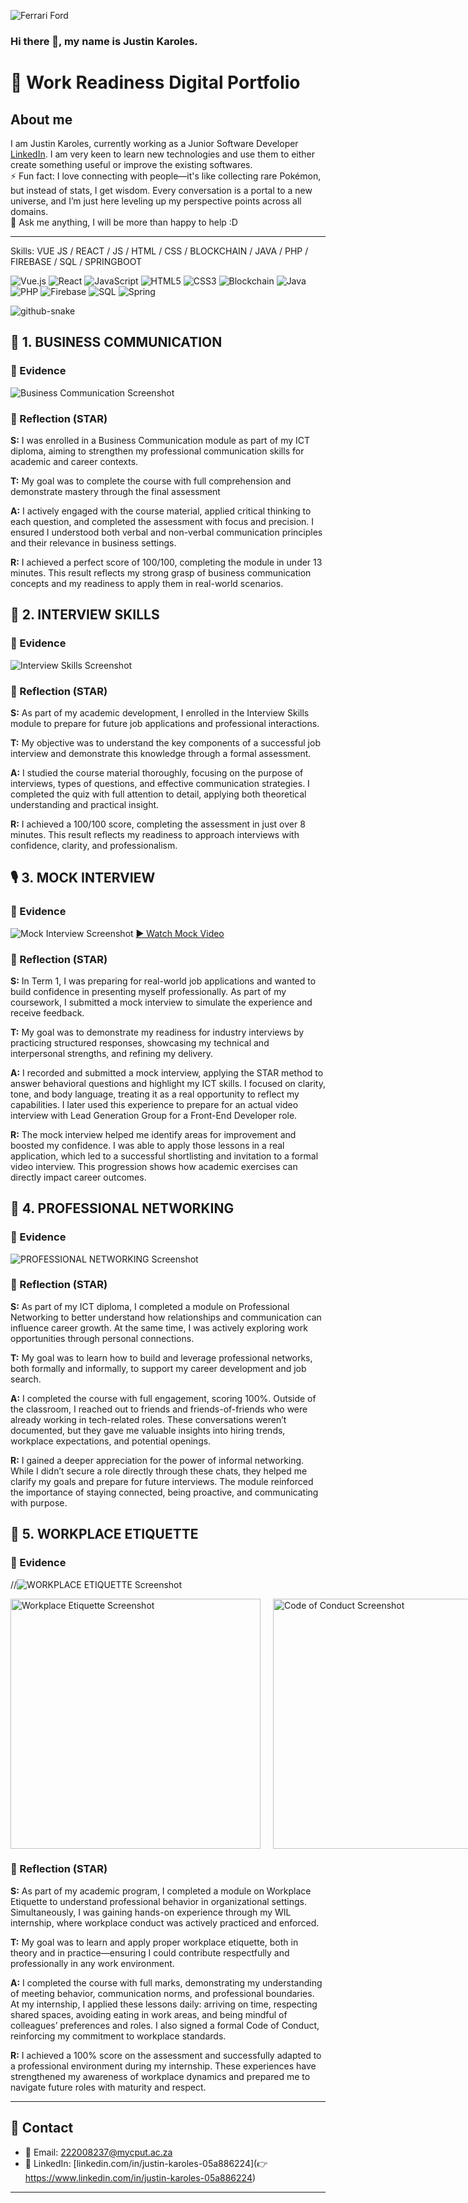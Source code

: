 ![Ferrari Ford](https://raw.githubusercontent.com/JA-Karoles222008237/Digital-Portfolio-PRP3/main/doc/Ferrari%20Ford.jpg)



### Hi there 👋, my name is Justin Karoles.
# 💼 Work Readiness Digital Portfolio
<h2>About me</h2>

I am Justin Karoles, currently working as a Junior Software Developer [LinkedIn](https://www.linkedin.com/in/justin-karoles-05a886224). I am very keen to learn new technologies and use them to either create something useful or improve the existing softwares.   
⚡ Fun fact:  I love connecting with people—it's like collecting rare Pokémon, but instead of stats, I get wisdom. Every conversation is a portal to a new universe, and I’m just here leveling up my perspective points across all domains.  
💬 Ask me anything, I will be more than happy to help :D

<!--
**JA-Karoles222008237/JA-Karoles222008237** is a ✨ _special_ ✨ repository because its `README.md` (this file) appears on your GitHub profile.
-->

---
Skills: VUE JS / REACT / JS / HTML / CSS / BLOCKCHAIN / JAVA / PHP / FIREBASE / SQL / SPRINGBOOT

![Vue.js](https://img.shields.io/badge/vue.js-%2335495e.svg?style=for-the-badge&logo=vue.js&logoColor=%234FC08D)
![React](https://img.shields.io/badge/react-%2320232a.svg?style=for-the-badge&logo=react&logoColor=%2361DAFB)
![JavaScript](https://img.shields.io/badge/javascript-%23323330.svg?style=for-the-badge&logo=javascript&logoColor=%23F7DF1E)
![HTML5](https://img.shields.io/badge/html5-%23E34F26.svg?style=for-the-badge&logo=html5&logoColor=white)
![CSS3](https://img.shields.io/badge/css3-%231572B6.svg?style=for-the-badge&logo=css3&logoColor=white)
![Blockchain](https://img.shields.io/badge/Blockchain-121212?style=for-the-badge&logo=bitcoin&logoColor=orange)
![Java](https://img.shields.io/badge/java-%23ED8B00.svg?style=for-the-badge&logo=openjdk&logoColor=white)
![PHP](https://img.shields.io/badge/php-%23777BB4.svg?style=for-the-badge&logo=php&logoColor=white)
![Firebase](https://img.shields.io/badge/Firebase-039BE5?style=for-the-badge&logo=Firebase&logoColor=white)
![SQL](https://img.shields.io/badge/SQL-%2307405e.svg?style=for-the-badge&logo=sqlite&logoColor=white)
![Spring](https://img.shields.io/badge/spring-%236DB33F.svg?style=for-the-badge&logo=spring&logoColor=white)

  <picture>
  <source media="(prefers-color-scheme: dark)" srcset="https://raw.githubusercontent.com/tobiasmeyhoefer/tobiasmeyhoefer/output/github-snake-dark.svg" />
  <source media="(prefers-color-scheme: light)" srcset="https://raw.githubusercontent.com/tobiasmeyhoefer/tobiasmeyhoefer/output/github-snake.svg" />
  <img alt="github-snake" src="https://raw.githubusercontent.com/tobiasmeyhoefer/tobiasmeyhoefer/output/github-snake.svg" />
</picture>

## 📢 1. BUSINESS COMMUNICATION

### 🧾 Evidence
![Business Communication Screenshot](/doc/BusinessCommunication.png)

### 💭 Reflection (STAR)
**S:** I was enrolled in a Business Communication module as part of my ICT diploma, aiming to strengthen my professional communication skills for academic and career contexts.

**T:** My goal was to complete the course with full comprehension and demonstrate mastery through the final assessment

**A:** I actively engaged with the course material, applied critical thinking to each question, and completed the assessment with focus and precision. I ensured I understood both verbal and non-verbal communication principles and their relevance in business settings.

**R:** I achieved a perfect score of 100/100, completing the module in under 13 minutes. This result reflects my strong grasp of business communication concepts and my readiness to apply them in real-world scenarios.

## 💬 2. INTERVIEW SKILLS

### 🧾 Evidence
![Interview Skills Screenshot](/doc/InterviewSkills.png)

### 💭 Reflection (STAR)
**S:**  As part of my academic development, I enrolled in the Interview Skills module to prepare for future job applications and professional interactions. 

**T:**  My objective was to understand the key components of a successful job interview and demonstrate this knowledge through a formal assessment.  

**A:** I studied the course material thoroughly, focusing on the purpose of interviews, types of questions, and effective communication strategies. I completed the quiz with full attention to detail, applying both theoretical understanding and practical insight.   

**R:** I achieved a 100/100 score, completing the assessment in just over 8 minutes. This result reflects my readiness to approach interviews with confidence, clarity, and professionalism.

## 🎙️ 3. MOCK INTERVIEW

### 🧾 Evidence
![Mock Interview Screenshot](/doc/BusinessC2.png)
[▶️ Watch Mock Video](https://github.com/JA-Karoles222008237/Digital-Portfolio-PRP3/raw/main/doc/Mock%20video%20222008237.mp4)

### 💭 Reflection (STAR)
**S:** In Term 1, I was preparing for real-world job applications and wanted to build confidence in presenting myself professionally. As part of my coursework, I submitted a mock interview to simulate the experience and receive feedback. 

**T:** My goal was to demonstrate my readiness for industry interviews by practicing structured responses, showcasing my technical and interpersonal strengths, and refining my delivery.

**A:** I recorded and submitted a mock interview, applying the STAR method to answer behavioral questions and highlight my ICT skills. I focused on clarity, tone, and body language, treating it as a real opportunity to reflect my capabilities. I later used this experience to prepare for an actual video interview with Lead Generation Group for a Front-End Developer role.   

**R:** The mock interview helped me identify areas for improvement and boosted my confidence. I was able to apply those lessons in a real application, which led to a successful shortlisting and invitation to a formal video interview. This progression shows how academic exercises can directly impact career outcomes.

## 🤝 4. PROFESSIONAL NETWORKING

### 🧾 Evidence
![PROFESSIONAL NETWORKING Screenshot](/doc/ProfessionalNetworking.png)

### 💭 Reflection (STAR)
**S:**  As part of my ICT diploma, I completed a module on Professional Networking to better understand how relationships and communication can influence career growth. At the same time, I was actively exploring work opportunities through personal connections.  

**T:** My goal was to learn how to build and leverage professional networks, both formally and informally, to support my career development and job search.

**A:**  I completed the course with full engagement, scoring 100%. Outside of the classroom, I reached out to friends and friends-of-friends who were already working in tech-related roles. These conversations weren’t documented, but they gave me valuable insights into hiring trends, workplace expectations, and potential openings.  

**R:** I gained a deeper appreciation for the power of informal networking. While I didn’t secure a role directly through these chats, they helped me clarify my goals and prepare for future interviews. The module reinforced the importance of staying connected, being proactive, and communicating with purpose.

## 🏢 5. WORKPLACE ETIQUETTE

### 🧾 Evidence
//![WORKPLACE ETIQUETTE Screenshot](/doc/Workplace.png)
<div style="display: flex; gap: 20px; align-items: flex-start;">
  <img src="/doc/Workplace.png" alt="Workplace Etiquette Screenshot" width="400"/>
  <img src="/doc/Code.png" alt="Code of Conduct Screenshot" width="400"/>
</div>

### 💭 Reflection (STAR)
**S:** As part of my academic program, I completed a module on Workplace Etiquette to understand professional behavior in organizational settings. Simultaneously, I was gaining hands-on experience through my WIL internship, where workplace conduct was actively practiced and enforced.  

**T:** My goal was to learn and apply proper workplace etiquette, both in theory and in practice—ensuring I could contribute respectfully and professionally in any work environment.  

**A:** I completed the course with full marks, demonstrating my understanding of meeting behavior, communication norms, and professional boundaries. At my internship, I applied these lessons daily: arriving on time, respecting shared spaces, avoiding eating in work areas, and being mindful of colleagues’ preferences and roles. I also signed a formal Code of Conduct, reinforcing my commitment to workplace standards.   

**R:** I achieved a 100% score on the assessment and successfully adapted to a professional environment during my internship. These experiences have strengthened my awareness of workplace dynamics and prepared me to navigate future roles with maturity and respect.

---

## 📢 Contact

- 📧 Email: 222008237@mycput.ac.za 
- 💼 LinkedIn: [linkedin.com/in/justin-karoles-05a886224](👉 https://www.linkedin.com/in/justin-karoles-05a886224) 

---

